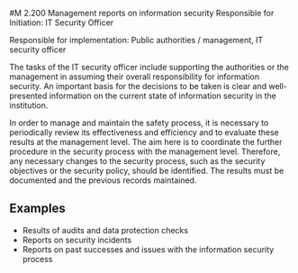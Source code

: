 #M 2.200 Management reports on information security
Responsible for Initiation: IT Security Officer

Responsible for implementation: Public authorities / management, IT security officer

The tasks of the IT security officer include supporting the authorities or the management in assuming their overall responsibility for information security. An important basis for the decisions to be taken is clear and well-presented information on the current state of information security in the institution.

In order to manage and maintain the safety process, it is necessary to periodically review its effectiveness and efficiency and to evaluate these results at the management level. The aim here is to coordinate the further procedure in the security process with the management level. Therefore, any necessary changes to the security process, such as the security objectives or the security policy, should be identified. The results must be documented and the previous records maintained.



## Examples 
* Results of audits and data protection checks
* Reports on security incidents
* Reports on past successes and issues with the information security process




